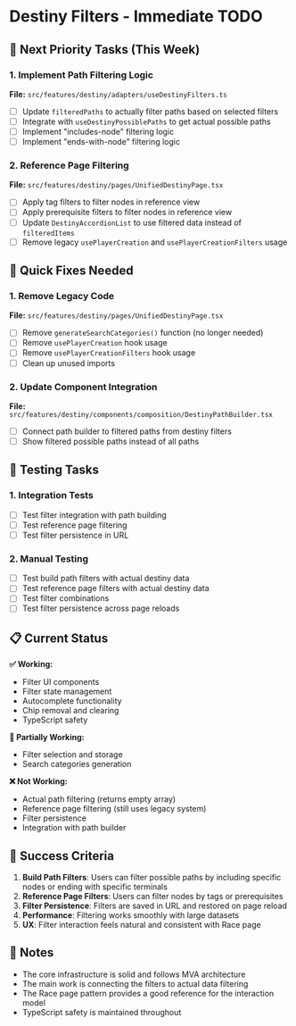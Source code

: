 # Destiny Filters - Immediate TODO

## 🚀 Next Priority Tasks (This Week)

### 1. Implement Path Filtering Logic

**File:** `src/features/destiny/adapters/useDestinyFilters.ts`

- [ ] Update `filteredPaths` to actually filter paths based on selected filters
- [ ] Integrate with `useDestinyPossiblePaths` to get actual possible paths
- [ ] Implement "includes-node" filtering logic
- [ ] Implement "ends-with-node" filtering logic

### 2. Reference Page Filtering

**File:** `src/features/destiny/pages/UnifiedDestinyPage.tsx`

- [ ] Apply tag filters to filter nodes in reference view
- [ ] Apply prerequisite filters to filter nodes in reference view
- [ ] Update `DestinyAccordionList` to use filtered data instead of `filteredItems`
- [ ] Remove legacy `usePlayerCreation` and `usePlayerCreationFilters` usage

## 🔧 Quick Fixes Needed

### 1. Remove Legacy Code

**File:** `src/features/destiny/pages/UnifiedDestinyPage.tsx`

- [ ] Remove `generateSearchCategories()` function (no longer needed)
- [ ] Remove `usePlayerCreation` hook usage
- [ ] Remove `usePlayerCreationFilters` hook usage
- [ ] Clean up unused imports

### 2. Update Component Integration

**File:** `src/features/destiny/components/composition/DestinyPathBuilder.tsx`

- [ ] Connect path builder to filtered paths from destiny filters
- [ ] Show filtered possible paths instead of all paths

## 🧪 Testing Tasks

### 1. Integration Tests

- [ ] Test filter integration with path building
- [ ] Test reference page filtering
- [ ] Test filter persistence in URL

### 2. Manual Testing

- [ ] Test build path filters with actual destiny data
- [ ] Test reference page filters with actual destiny data
- [ ] Test filter combinations
- [ ] Test filter persistence across page reloads

## 📋 Current Status

**✅ Working:**

- Filter UI components
- Filter state management
- Autocomplete functionality
- Chip removal and clearing
- TypeScript safety

**🔄 Partially Working:**

- Filter selection and storage
- Search categories generation

**❌ Not Working:**

- Actual path filtering (returns empty array)
- Reference page filtering (still uses legacy system)
- Filter persistence
- Integration with path builder

## 🎯 Success Criteria

1. **Build Path Filters**: Users can filter possible paths by including specific nodes or ending with specific terminals
2. **Reference Page Filters**: Users can filter nodes by tags or prerequisites
3. **Filter Persistence**: Filters are saved in URL and restored on page reload
4. **Performance**: Filtering works smoothly with large datasets
5. **UX**: Filter interaction feels natural and consistent with Race page

## 📝 Notes

- The core infrastructure is solid and follows MVA architecture
- The main work is connecting the filters to actual data filtering
- The Race page pattern provides a good reference for the interaction model
- TypeScript safety is maintained throughout
